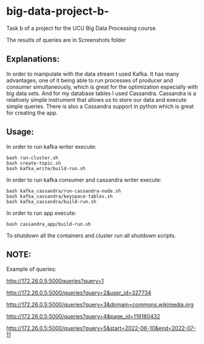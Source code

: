 # big-data-project-b-
Task b of a project for the UCU Big Data Processing course.

The results of queries are in Screenshots folder

## Explanations:

In order to manipulate with the data stream I used Kafka. It has many advantages, one of it being able to run processes of producer and consumer simultaneously, which is great for the optimization especially with big data sets. And for my database tables I used Cassandra. Cassandra is a relatively simple instrument that allows us to store our data and execute simple queries. There is also a Cassandra support in python which is great for creating the app.

## Usage:

In order to run kafka writer execute:

```
bash run-cluster.sh
bash create-topic.sh
bash kafka_write/build-run.sh
```
In order to run kafka consumer and cassandra writer execute:
```
bash kafka_cassandra/run-cassandra-node.sh
bash kafka_cassandra/keyspace-tables.sh
bash kafka_cassandra/build-run.sh
```
In order to run app execute:

```
bash cassandra_app/build-run.sh
```

To shutdown all the containers and cluster run all shutdown scripts.

## NOTE:

Example of queries:

http://172.26.0.5:5000queries?query=1


http://172.26.0.5:5000/queries?query=2&user_id=327734


http://172.26.0.5:5000/queries?query=3&domain=commons.wikimedia.org


http://172.26.0.5:5000/queries?query=4&page_id=119180432


http://172.26.0.5:5000/queries?query=5&start=2022-06-10&end=2022-07-11

